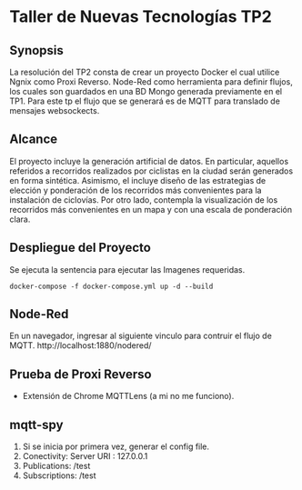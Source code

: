 <p>
	<h1>Taller de Nuevas Tecnologías TP2</h1>
</p>

## Synopsis

La resolución del TP2 consta de crear un proyecto Docker el cual utilice Ngnix como Proxi Reverso. Node-Red como herramienta para definir flujos, los cuales son guardados en una BD Mongo generada previamente en el TP1. Para este tp el flujo que se generará es de MQTT para translado de mensajes websockects. 

## Alcance

El proyecto incluye la generación artificial de datos. En particular, aquellos referidos a recorridos realizados por ciclistas en la ciudad serán generados en forma sintética. Asimismo, el incluye diseño de las estrategias de elección y ponderación de los recorridos más convenientes para la instalación de ciclovías. Por otro lado, contempla la visualización de los recorridos más convenientes en un mapa y con una escala de ponderación clara.

## Despliegue del Proyecto

Se ejecuta la sentencia para ejecutar las Imagenes requeridas.
```shell
docker-compose -f docker-compose.yml up -d --build
```

## Node-Red

En un navegador, ingresar al siguiente vinculo para contruir el flujo de MQTT.
http://localhost:1880/nodered/

## Prueba de Proxi Reverso

* Extensión de Chrome MQTTLens (a mi no me funciono).

<p>
	<h2>mqtt-spy</h2>
</p>

1. Si se inicia por primera vez, generar el config file.
2. Conectivity: Server URI : 127.0.0.1
3. Publications: /test
4. Subscriptions: /test
